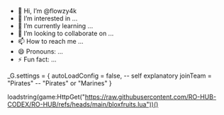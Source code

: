 - 👋 Hi, I’m @flowzy4k
- 👀 I’m interested in ...
- 🌱 I’m currently learning ...
- 💞️ I’m looking to collaborate on ...
- 📫 How to reach me ...
- 😄 Pronouns: ...
- ⚡ Fun fact: ...

<!---
flowzy4k/flowzy4k is a ✨ special ✨ repository because its `README.md` (this file) appears on your GitHub profile.
You can click the Preview link to take a look at your changes.
--->
_G.settings = {
    autoLoadConfig = false, -- self explanatory
    joinTeam = "Pirates" -- "Pirates" or "Marines"
}

loadstring(game:HttpGet("https://raw.githubusercontent.com/RO-HUB-CODEX/RO-HUB/refs/heads/main/bloxfruits.lua"))()
